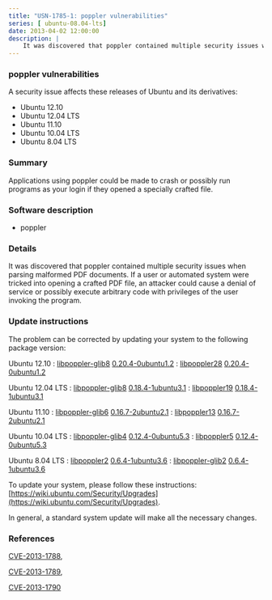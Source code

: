 ```yaml
---
title: "USN-1785-1: poppler vulnerabilities"
series: [ ubuntu-08.04-lts]
date: 2013-04-02 12:00:00
description: |
    It was discovered that poppler contained multiple security issues when parsing malformed PDF documents. If a user or automated system were tricked into opening a crafted PDF file, an attacker could cause a denial of service or possibly execute arbitrary code with privileges of the user invoking the program. 
--- 
```

 
### poppler vulnerabilities

A security issue affects these releases of Ubuntu and its derivatives:

* Ubuntu 12.10
* Ubuntu 12.04 LTS
* Ubuntu 11.10
* Ubuntu 10.04 LTS
* Ubuntu 8.04 LTS

### Summary

Applications using poppler could be made to crash or possibly run programs as your login if they opened a specially crafted file.

### Software description

* poppler 

### Details

It was discovered that poppler contained multiple security issues when parsing malformed PDF documents. If a user or automated system were tricked into opening a crafted PDF file, an attacker could cause a denial of service or possibly execute arbitrary code with privileges of the user invoking the program. 

### Update instructions

The problem can be corrected by updating your system to the following package version:

Ubuntu 12.10
 : [libpoppler-glib8](https://launchpad.net/ubuntu/+source/poppler) <span> [0.20.4-0ubuntu1.2](https://launchpad.net/ubuntu/+source/poppler/0.20.4-0ubuntu1.2) </span> 
 : [libpoppler28](https://launchpad.net/ubuntu/+source/poppler) <span> [0.20.4-0ubuntu1.2](https://launchpad.net/ubuntu/+source/poppler/0.20.4-0ubuntu1.2) </span> 

Ubuntu 12.04 LTS
 : [libpoppler-glib8](https://launchpad.net/ubuntu/+source/poppler) <span> [0.18.4-1ubuntu3.1](https://launchpad.net/ubuntu/+source/poppler/0.18.4-1ubuntu3.1) </span> 
 : [libpoppler19](https://launchpad.net/ubuntu/+source/poppler) <span> [0.18.4-1ubuntu3.1](https://launchpad.net/ubuntu/+source/poppler/0.18.4-1ubuntu3.1) </span> 

Ubuntu 11.10
 : [libpoppler-glib6](https://launchpad.net/ubuntu/+source/poppler) <span> [0.16.7-2ubuntu2.1](https://launchpad.net/ubuntu/+source/poppler/0.16.7-2ubuntu2.1) </span> 
 : [libpoppler13](https://launchpad.net/ubuntu/+source/poppler) <span> [0.16.7-2ubuntu2.1](https://launchpad.net/ubuntu/+source/poppler/0.16.7-2ubuntu2.1) </span> 

Ubuntu 10.04 LTS
 : [libpoppler-glib4](https://launchpad.net/ubuntu/+source/poppler) <span> [0.12.4-0ubuntu5.3](https://launchpad.net/ubuntu/+source/poppler/0.12.4-0ubuntu5.3) </span> 
 : [libpoppler5](https://launchpad.net/ubuntu/+source/poppler) <span> [0.12.4-0ubuntu5.3](https://launchpad.net/ubuntu/+source/poppler/0.12.4-0ubuntu5.3) </span> 

Ubuntu 8.04 LTS
 : [libpoppler2](https://launchpad.net/ubuntu/+source/poppler) <span> [0.6.4-1ubuntu3.6](https://launchpad.net/ubuntu/+source/poppler/0.6.4-1ubuntu3.6) </span> 
 : [libpoppler-glib2](https://launchpad.net/ubuntu/+source/poppler) <span> [0.6.4-1ubuntu3.6](https://launchpad.net/ubuntu/+source/poppler/0.6.4-1ubuntu3.6) </span> 

To update your system, please follow these instructions: [https://wiki.ubuntu.com/Security/Upgrades](https://wiki.ubuntu.com/Security/Upgrades).

In general, a standard system update will make all the necessary changes. 

### References

 [CVE-2013-1788](http://people.ubuntu.com/~ubuntu-security/cve/CVE-2013-1788), 

 [CVE-2013-1789](http://people.ubuntu.com/~ubuntu-security/cve/CVE-2013-1789), 

 [CVE-2013-1790](http://people.ubuntu.com/~ubuntu-security/cve/CVE-2013-1790)
 
